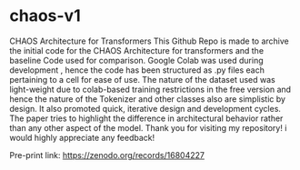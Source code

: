 # chaos-v1
CHAOS Architecture for Transformers 
This Github Repo is made to archive the initial code for the CHAOS Architecture for transformers and the baseline Code used for comparison.
Google Colab was used during development , hence the code has been structured as .py files each pertaining to a cell for ease of use.
The nature of the dataset used was light-weight due to colab-based training restrictions in the free version and hence the nature of the Tokenizer and other classes also are simplistic by design. It also promoted quick, iterative design and development cycles. 
The paper tries to highlight the difference in architectural behavior rather than any other aspect of the model.
Thank you for visiting my repository! i would highly appreciate any feedback!

Pre-print link: https://zenodo.org/records/16804227
